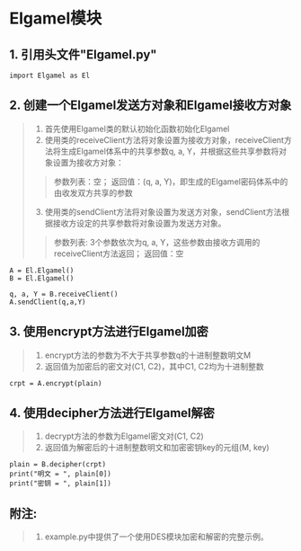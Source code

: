 # Elgamel模块

   ## 1. 引用头文件"Elgamel.py"
    import Elgamel as El

   ## 2. 创建一个Elgamel发送方对象和Elgamel接收方对象
   > 1. 首先使用Elgamel类的默认初始化函数初始化Elgamel
   > 2. 使用类的receiveClient方法将对象设置为接收方对象，receiveClient方法将生成Elgamel体系中的共享参数q, a, Y，并根据这些共享参数将对象设置为接收方对象：
   >> 参数列表：空； 返回值：(q, a, Y)，即生成的Elgamel密码体系中的由收发双方共享的参数
   > 3. 使用类的sendClient方法将对象设置为发送方对象，sendClient方法根据接收方设定的共享参数将对象设置为发送方对象。
   >> 参数列表: 3个参数依次为q, a, Y，这些参数由接收方调用的receiveClient方法返回； 返回值：空
    
    A = El.Elgamel()
    B = El.Elgamel()
    
    q, a, Y = B.receiveClient()
    A.sendClient(q,a,Y)

   ## 3. 使用encrypt方法进行Elgamel加密
   > 1. encrypt方法的参数为不大于共享参数q的十进制整数明文M
   > 2. 返回值为加密后的密文对(C1, C2)，其中C1, C2均为十进制整数
   
    crpt = A.encrypt(plain)


   ## 4. 使用decipher方法进行Elgamel解密
   > 1. decrypt方法的参数为Elgamel密文对(C1, C2)
   > 2. 返回值为解密后的十进制整数明文和加密密钥key的元组(M, key)
   
    plain = B.decipher(crpt)
    print("明文 = ", plain[0])
    print("密钥 = ", plain[1])

   ## 附注: 
   > 1. example.py中提供了一个使用DES模块加密和解密的完整示例。

